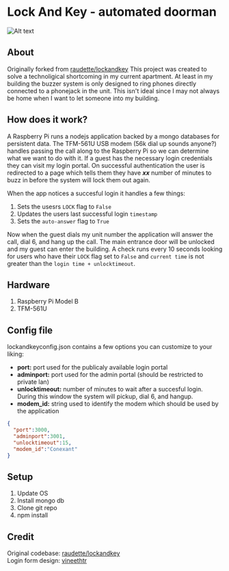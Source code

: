 # Lock And Key - automated doorman 
![Alt text](http://i.imgur.com/TKSUk8D.jpg "")

## About
Originally forked from [raudette/lockandkey](https://github.com/raudette/lockandkey) This project was created to solve a technoligical shortcoming in my current apartment. At least in my building the buzzer system is only designed to ring phones directly connected to a phonejack in the unit. This isn't ideal since I may not always be home when I want to let someone into my building.

## How does it work?
A Raspberry Pi runs a nodejs application backed by a mongo databases for persistent data. The TFM-561U USB modem (56k dial up sounds anyone?) handles passing the call along to the Raspberry Pi so we can determine what we want to do with it. If a guest has the necessary login credentials they can visit my login portal. On successful authentication the user is redirected to a page which tells them they have **_xx_** number of minutes to buzz in before the system will lock them out again.

When the app notices a succesful login it handles a few things:
1. Sets the usesrs `LOCK` flag to `False`
2. Updates the users last successful login `timestamp`
2. Sets the `auto-answer` flag to `True`

Now when the guest dials my unit number the application will answer the call, dial 6, and hang up the call. The main entrance door will be unlocked and my guest can enter the building. A check runs every 10 seconds looking for users who have their `LOCK` flag set to `False` and `current time` is not greater than the `login time + unlocktimeout`. 
## Hardware
1. Raspberry Pi Model B
2. TFM-561U

## Config file
lockandkeyconfig.json contains a few options you can customize to your liking: 
* **port:** port used for the publicaly available login portal
* **adminport:** port used for the admin portal (should be restricted to private lan)
* **unlocktimeout:** number of minutes to wait after a succesful login. During this window the system will pickup, dial 6, and hangup. 
* **modem_id:** string used to identify the modem which should be used by the application 
```json
{
  "port":3000,
  "adminport":3001,
  "unlocktimeout":15,
  "modem_id":"Conexant"
}
```

## Setup
1. Update OS 
2. Install mongo db
3. Clone git repo
4. npm install

## Credit
Original codebase: [raudette/lockandkey](https://github.com/raudette/lockandkey)  
Login form design: [vineethtr](http://codepen.io/vineethtr/pen/LAEyw)




